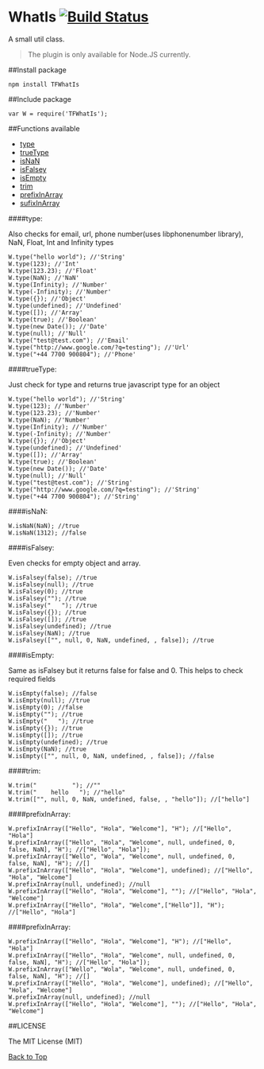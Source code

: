 # WhatIs [![Build Status](https://travis-ci.org/mithralaya/WhatIs.svg?branch=master)](https://travis-ci.org/mithralaya/WhatIs)
A small util class.

> The plugin is only available for Node.JS currently.

##Install package

```
npm install TFWhatIs
```

##Include package

```
var W = require('TFWhatIs');
```

##Functions available
  - [type](#type)
  - [trueType](#trueType)
  - [isNaN](#isNaN)
  - [isFalsey](#isFalsey)
  - [isEmpty](#isEmpty)
  - [trim](#trim)
  - [prefixInArray](#prefixInArray)
  - [sufixInArray](#sufixInArray)

####type:

Also checks for email, url, phone number(uses libphonenumber library), NaN, Float, Int and Infinity  types

```
W.type("hello world"); //'String'
W.type(123); //'Int'
W.type(123.23); //'Float'
W.type(NaN); //'NaN'
W.type(Infinity); //'Number'
W.type(-Infinity); //'Number'
W.type({}); //'Object'
W.type(undefined); //'Undefined'
W.type([]); //'Array'
W.type(true); //'Boolean'
W.type(new Date()); //'Date'
W.type(null); //'Null'
W.type("test@test.com"); //'Email'
W.type("http://www.google.com/?q=testing"); //'Url'
W.type("+44 7700 900804"); //'Phone'
```

####trueType:

Just check for type and returns true javascript type for an object

```
W.type("hello world"); //'String'
W.type(123); //'Number'
W.type(123.23); //'Number'
W.type(NaN); //'Number'
W.type(Infinity); //'Number'
W.type(-Infinity); //'Number'
W.type({}); //'Object'
W.type(undefined); //'Undefined'
W.type([]); //'Array'
W.type(true); //'Boolean'
W.type(new Date()); //'Date'
W.type(null); //'Null'
W.type("test@test.com"); //'String'
W.type("http://www.google.com/?q=testing"); //'String'
W.type("+44 7700 900804"); //'String'
```

####isNaN:
```
W.isNaN(NaN); //true
W.isNaN(1312); //false
```

####isFalsey:

Even checks for empty object and array.

```
W.isFalsey(false); //true
W.isFalsey(null); //true
W.isFalsey(0); //true
W.isFalsey(""); //true
W.isFalsey("   "); //true
W.isFalsey({}); //true
W.isFalsey([]); //true
W.isFalsey(undefined); //true
W.isFalsey(NaN); //true
W.isFalsey(["", null, 0, NaN, undefined, , false]); //true
```

####isEmpty:

Same as isFalsey but it returns false for false and 0. This helps to check required fields

```
W.isEmpty(false); //false
W.isEmpty(null); //true
W.isEmpty(0); //false
W.isEmpty(""); //true
W.isEmpty("   "); //true
W.isEmpty({}); //true
W.isEmpty([]); //true
W.isEmpty(undefined); //true
W.isEmpty(NaN); //true
W.isEmpty(["", null, 0, NaN, undefined, , false]); //false
```

####trim:
```
W.trim("          "); //""
W.trim("    hello   "); //"hello"
W.trim(["", null, 0, NaN, undefined, false, , "hello"]); //["hello"]
```

####prefixInArray:
```
W.prefixInArray(["Hello", "Hola", "Welcome"], "H"); //["Hello", "Hola"]
W.prefixInArray(["Hello", "Hola", "Welcome", null, undefined, 0, false, NaN], "H"); //["Hello", "Hola"]);
W.prefixInArray(["Wello", "Wola", "Welcome", null, undefined, 0, false, NaN], "H"); //[]
W.prefixInArray(["Hello", "Hola", "Welcome"], undefined); //["Hello", "Hola", "Welcome"]
W.prefixInArray(null, undefined); //null
W.prefixInArray(["Hello", "Hola", "Welcome"], ""); //["Hello", "Hola", "Welcome"]
W.prefixInArray(["Hello", "Hola", "Welcome",["Hello"]], "H"); //["Hello", "Hola"]
```

####prefixInArray:
```
W.prefixInArray(["Hello", "Hola", "Welcome"], "H"); //["Hello", "Hola"]
W.prefixInArray(["Hello", "Hola", "Welcome", null, undefined, 0, false, NaN], "H"); //["Hello", "Hola"]);
W.prefixInArray(["Wello", "Wola", "Welcome", null, undefined, 0, false, NaN], "H"); //[]
W.prefixInArray(["Hello", "Hola", "Welcome"], undefined); //["Hello", "Hola", "Welcome"]
W.prefixInArray(null, undefined); //null
W.prefixInArray(["Hello", "Hola", "Welcome"], ""); //["Hello", "Hola", "Welcome"]
```

##LICENSE

The MIT License (MIT)

[Back to Top](#WhatIs)
